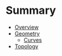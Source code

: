 # Summary

- [Overview](./chapter_1_overview.md)
- [Geometry](./chapter_2_geometry.md)
    - [Curves](./chapter_2_geometry_curves.md)
- [Topology](./chapter_3_topology.md)
